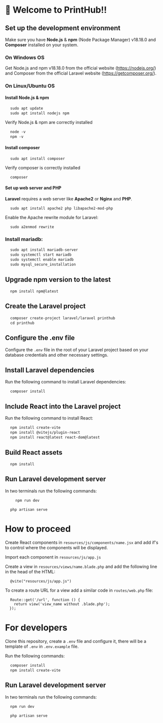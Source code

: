# 👋 Welcome to <b>PrintHub!!</b>

## Set up the development environment
Make sure you have <b>Node.js</b> & <b>npm</b> (Node Package Manager) v18.18.0 and <b>Composer</b> installed on your system.
### On Windows OS
Get Node.js and npm v18.18.0 from the official website (https://nodejs.org/) and Composer from the official Laravel website (https://getcomposer.org/).
### On Linux/Ubuntu OS
#### Install Node.js & npm
<pre>
  <code>sudo apt update</code>
  <code>sudo apt install nodejs npm</code>
</pre>
Verify Node.js & npm are correctly installed
<pre>
  <code>node -v</code>
  <code>npm -v</code>
</pre>
#### Install composer
<pre>
  <code>sudo apt install composer</code>
</pre>
Verify composer is correctly installed
<pre>
  <code>composer</code>
</pre>
#### Set up web server and PHP
<b>Laravel</b> requires a web server like <b>Apache2</b> or <b>Nginx</b> and <b>PHP</b>.
<pre>
  <code>sudo apt install apache2 php libapache2-mod-php</code>
</pre>
Enable the Apache rewrite module for Laravel:
<pre>
  <code>sudo a2enmod rewrite</code>
</pre>
### Install mariadb:
<pre>
  <code>sudo apt install mariadb-server</code>
  <code>sudo systemctl start mariadb</code>
  <code>sudo systemctl enable mariadb</code>
  <code>sudo mysql_secure_installation</code>
</pre>

## Upgrade npm version to the latest
<pre>
  <code>npm install npm@latest</code>
</pre>
## Create the Laravel project
<pre>
  <code>composer create-project laravel/laravel printhub</code>
  <code>cd printhub</code>
</pre>

## Configure the .env file
Configure the <code>.env</code> file in the root of your Laravel project based on your database credentials and other necessary settings.

## Install Laravel dependencies
Run the following command to install Laravel dependencies:
<pre>
  <code>composer install</code>
</pre>

## Include React into the Laravel project
Run the following command to install React:
<pre>
  <code>npm install create-vite</code>
  <code>npm install @vitejs/plugin-react</code>
  <code>npm install react@latest react-dom@latest</code>
</pre>

## Build React assets
<pre>
  <code>npm install</code>
</pre>

## Run Laravel development server
In two terminals run the following commands:
<pre>
    <code>npm run dev</code>
</pre>
<pre>
  <code>php artisan serve</code>
</pre>

# How to proceed
Create React components in <code>resources/js/components/name.jsx</code> and add if's to control where the components will be displayed.

Import each component in <code>resources/js/app.js</code>

Create a view in <code>resources/views/name.blade.php</code> and add the following line in the head of the HTML:
<pre>
  <code>@vite("resources/js/app.js")</code>
</pre>

To create a route URL for a view add a similar code in <code>routes/web.php</code> file:
<pre>
  <code>Route::get('/url', function () {
    return view('view_name without .blade.php');
  });</code>
</pre>

# For developers
Clone this repository, create a <code>.env</code> file and configure it, there will be a template of <code>.env</code> in <code>.env.example</code> file.

Run the following commands:
<pre>
  <code>composer install</code>
  <code>npm install create-vite</code>
</pre>

## Run Laravel development server
In two terminals run the following commands:
<pre>
  <code>npm run dev</code>
</pre>
<pre>
  <code>php artisan serve</code>
</pre>